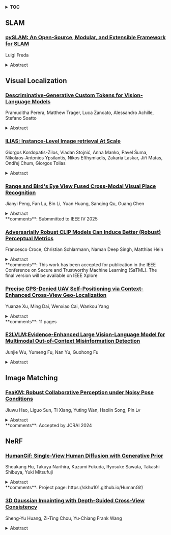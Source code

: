 <details>
  <summary><b>TOC</b></summary>
  <ol>
    <li><a href=#slam>SLAM</a></li>
      <ul>
        <li><a href=#pySLAM:-An-Open-Source,-Modular,-and-Extensible-Framework-for-SLAM>pySLAM: An Open-Source, Modular, and Extensible Framework for SLAM</a></li>
      </ul>
    </li>
    <li><a href=#visual-localization>Visual Localization</a></li>
      <ul>
        <li><a href=#Descriminative-Generative-Custom-Tokens-for-Vision-Language-Models>Descriminative-Generative Custom Tokens for Vision-Language Models</a></li>
        <li><a href=#ILIAS:-Instance-Level-Image-retrieval-At-Scale>ILIAS: Instance-Level Image retrieval At Scale</a></li>
        <li><a href=#Range-and-Bird's-Eye-View-Fused-Cross-Modal-Visual-Place-Recognition>Range and Bird's Eye View Fused Cross-Modal Visual Place Recognition</a></li>
        <li><a href=#Adversarially-Robust-CLIP-Models-Can-Induce-Better-(Robust)-Perceptual-Metrics>Adversarially Robust CLIP Models Can Induce Better (Robust) Perceptual Metrics</a></li>
        <li><a href=#Precise-GPS-Denied-UAV-Self-Positioning-via-Context-Enhanced-Cross-View-Geo-Localization>Precise GPS-Denied UAV Self-Positioning via Context-Enhanced Cross-View Geo-Localization</a></li>
        <li><a href=#E2LVLM:Evidence-Enhanced-Large-Vision-Language-Model-for-Multimodal-Out-of-Context-Misinformation-Detection>E2LVLM:Evidence-Enhanced Large Vision-Language Model for Multimodal Out-of-Context Misinformation Detection</a></li>
      </ul>
    </li>
    <li><a href=#image-matching>Image Matching</a></li>
      <ul>
        <li><a href=#FeaKM:-Robust-Collaborative-Perception-under-Noisy-Pose-Conditions>FeaKM: Robust Collaborative Perception under Noisy Pose Conditions</a></li>
      </ul>
    </li>
    <li><a href=#nerf>NeRF</a></li>
      <ul>
        <li><a href=#HumanGif:-Single-View-Human-Diffusion-with-Generative-Prior>HumanGif: Single-View Human Diffusion with Generative Prior</a></li>
        <li><a href=#3D-Gaussian-Inpainting-with-Depth-Guided-Cross-View-Consistency>3D Gaussian Inpainting with Depth-Guided Cross-View Consistency</a></li>
      </ul>
    </li>
  </ol>
</details>

## SLAM  

### [pySLAM: An Open-Source, Modular, and Extensible Framework for SLAM](http://arxiv.org/abs/2502.11955)  
Luigi Freda  
<details>  
  <summary>Abstract</summary>  
  <ol>  
    pySLAM is an open-source Python framework for Visual SLAM, supporting monocular, stereo, and RGB-D cameras. It provides a flexible interface for integrating both classical and modern local features, making it adaptable to various SLAM tasks. The framework includes different loop closure methods, a volumetric reconstruction pipeline, and support for depth prediction models. Additionally, it offers a suite of tools for visual odometry and SLAM applications. Designed for both beginners and experienced researchers, pySLAM encourages community contributions, fostering collaborative development in the field of Visual SLAM.  
  </ol>  
</details>  
  
  



## Visual Localization  

### [Descriminative-Generative Custom Tokens for Vision-Language Models](http://arxiv.org/abs/2502.12095)  
Pramuditha Perera, Matthew Trager, Luca Zancato, Alessandro Achille, Stefano Soatto  
<details>  
  <summary>Abstract</summary>  
  <ol>  
    This paper explores the possibility of learning custom tokens for representing new concepts in Vision-Language Models (VLMs). Our aim is to learn tokens that can be effective for both discriminative and generative tasks while composing well with words to form new input queries. The targeted concept is specified in terms of a small set of images and a parent concept described using text. We operate on CLIP text features and propose to use a combination of a textual inversion loss and a classification loss to ensure that text features of the learned token are aligned with image features of the concept in the CLIP embedding space. We restrict the learned token to a low-dimensional subspace spanned by tokens for attributes that are appropriate for the given super-class. These modifications improve the quality of compositions of the learned token with natural language for generating new scenes. Further, we show that learned custom tokens can be used to form queries for text-to-image retrieval task, and also have the important benefit that composite queries can be visualized to ensure that the desired concept is faithfully encoded. Based on this, we introduce the method of Generation Aided Image Retrieval, where the query is modified at inference time to better suit the search intent. On the DeepFashion2 dataset, our method improves Mean Reciprocal Retrieval (MRR) over relevant baselines by 7%.  
  </ol>  
</details>  
  
### [ILIAS: Instance-Level Image retrieval At Scale](http://arxiv.org/abs/2502.11748)  
Giorgos Kordopatis-Zilos, Vladan Stojnić, Anna Manko, Pavel Šuma, Nikolaos-Antonios Ypsilantis, Nikos Efthymiadis, Zakaria Laskar, Jiří Matas, Ondřej Chum, Giorgos Tolias  
<details>  
  <summary>Abstract</summary>  
  <ol>  
    This work introduces ILIAS, a new test dataset for Instance-Level Image retrieval At Scale. It is designed to evaluate the ability of current and future foundation models and retrieval techniques to recognize particular objects. The key benefits over existing datasets include large scale, domain diversity, accurate ground truth, and a performance that is far from saturated. ILIAS includes query and positive images for 1,000 object instances, manually collected to capture challenging conditions and diverse domains. Large-scale retrieval is conducted against 100 million distractor images from YFCC100M. To avoid false negatives without extra annotation effort, we include only query objects confirmed to have emerged after 2014, i.e. the compilation date of YFCC100M. An extensive benchmarking is performed with the following observations: i) models fine-tuned on specific domains, such as landmarks or products, excel in that domain but fail on ILIAS ii) learning a linear adaptation layer using multi-domain class supervision results in performance improvements, especially for vision-language models iii) local descriptors in retrieval re-ranking are still a key ingredient, especially in the presence of severe background clutter iv) the text-to-image performance of the vision-language foundation models is surprisingly close to the corresponding image-to-image case. website: https://vrg.fel.cvut.cz/ilias/  
  </ol>  
</details>  
  
### [Range and Bird's Eye View Fused Cross-Modal Visual Place Recognition](http://arxiv.org/abs/2502.11742)  
Jianyi Peng, Fan Lu, Bin Li, Yuan Huang, Sanqing Qu, Guang Chen  
<details>  
  <summary>Abstract</summary>  
  <ol>  
    Image-to-point cloud cross-modal Visual Place Recognition (VPR) is a challenging task where the query is an RGB image, and the database samples are LiDAR point clouds. Compared to single-modal VPR, this approach benefits from the widespread availability of RGB cameras and the robustness of point clouds in providing accurate spatial geometry and distance information. However, current methods rely on intermediate modalities that capture either the vertical or horizontal field of view, limiting their ability to fully exploit the complementary information from both sensors. In this work, we propose an innovative initial retrieval + re-rank method that effectively combines information from range (or RGB) images and Bird's Eye View (BEV) images. Our approach relies solely on a computationally efficient global descriptor similarity search process to achieve re-ranking. Additionally, we introduce a novel similarity label supervision technique to maximize the utility of limited training data. Specifically, we employ points average distance to approximate appearance similarity and incorporate an adaptive margin, based on similarity differences, into the vanilla triplet loss. Experimental results on the KITTI dataset demonstrate that our method significantly outperforms state-of-the-art approaches.  
  </ol>  
</details>  
**comments**: Submmitted to IEEE IV 2025  
  
### [Adversarially Robust CLIP Models Can Induce Better (Robust) Perceptual Metrics](http://arxiv.org/abs/2502.11725)  
Francesco Croce, Christian Schlarmann, Naman Deep Singh, Matthias Hein  
<details>  
  <summary>Abstract</summary>  
  <ol>  
    Measuring perceptual similarity is a key tool in computer vision. In recent years perceptual metrics based on features extracted from neural networks with large and diverse training sets, e.g. CLIP, have become popular. At the same time, the metrics extracted from features of neural networks are not adversarially robust. In this paper we show that adversarially robust CLIP models, called R-CLIP $_\textrm{F}$ , obtained by unsupervised adversarial fine-tuning induce a better and adversarially robust perceptual metric that outperforms existing metrics in a zero-shot setting, and further matches the performance of state-of-the-art metrics while being robust after fine-tuning. Moreover, our perceptual metric achieves strong performance on related tasks such as robust image-to-image retrieval, which becomes especially relevant when applied to "Not Safe for Work" (NSFW) content detection and dataset filtering. While standard perceptual metrics can be easily attacked by a small perturbation completely degrading NSFW detection, our robust perceptual metric maintains high accuracy under an attack while having similar performance for unperturbed images. Finally, perceptual metrics induced by robust CLIP models have higher interpretability: feature inversion can show which images are considered similar, while text inversion can find what images are associated to a given prompt. This also allows us to visualize the very rich visual concepts learned by a CLIP model, including memorized persons, paintings and complex queries.  
  </ol>  
</details>  
**comments**: This work has been accepted for publication in the IEEE Conference on
  Secure and Trustworthy Machine Learning (SaTML). The final version will be
  available on IEEE Xplore  
  
### [Precise GPS-Denied UAV Self-Positioning via Context-Enhanced Cross-View Geo-Localization](http://arxiv.org/abs/2502.11408)  
Yuanze Xu, Ming Dai, Wenxiao Cai, Wankou Yang  
<details>  
  <summary>Abstract</summary>  
  <ol>  
    Image retrieval has been employed as a robust complementary technique to address the challenge of Unmanned Aerial Vehicles (UAVs) self-positioning. However, most existing methods primarily focus on localizing objects captured by UAVs through complex part-based representations, often overlooking the unique challenges associated with UAV self-positioning, such as fine-grained spatial discrimination requirements and dynamic scene variations. To address the above issues, we propose the Context-Enhanced method for precise UAV Self-Positioning (CEUSP), specifically designed for UAV self-positioning tasks. CEUSP integrates a Dynamic Sampling Strategy (DSS) to efficiently select optimal negative samples, while the Rubik's Cube Attention (RCA) module, combined with the Context-Aware Channel Integration (CACI) module, enhances feature representation and discrimination by exploiting interdimensional interactions, inspired by the rotational mechanics of a Rubik's Cube. Extensive experimental validate the effectiveness of the proposed method, demonstrating notable improvements in feature representation and UAV self-positioning accuracy within complex urban environments. Our approach achieves state-of-the-art performance on the DenseUAV dataset, which is specifically designed for dense urban contexts, and also delivers competitive results on the widely recognized University-1652 benchmark.  
  </ol>  
</details>  
**comments**: 11 pages  
  
### [E2LVLM:Evidence-Enhanced Large Vision-Language Model for Multimodal Out-of-Context Misinformation Detection](http://arxiv.org/abs/2502.10455)  
Junjie Wu, Yumeng Fu, Nan Yu, Guohong Fu  
<details>  
  <summary>Abstract</summary>  
  <ol>  
    Recent studies in Large Vision-Language Models (LVLMs) have demonstrated impressive advancements in multimodal Out-of-Context (OOC) misinformation detection, discerning whether an authentic image is wrongly used in a claim. Despite their success, the textual evidence of authentic images retrieved from the inverse search is directly transmitted to LVLMs, leading to inaccurate or false information in the decision-making phase. To this end, we present E2LVLM, a novel evidence-enhanced large vision-language model by adapting textual evidence in two levels. First, motivated by the fact that textual evidence provided by external tools struggles to align with LVLMs inputs, we devise a reranking and rewriting strategy for generating coherent and contextually attuned content, thereby driving the aligned and effective behavior of LVLMs pertinent to authentic images. Second, to address the scarcity of news domain datasets with both judgment and explanation, we generate a novel OOC multimodal instruction-following dataset by prompting LVLMs with informative content to acquire plausible explanations. Further, we develop a multimodal instruction-tuning strategy with convincing explanations for beyond detection. This scheme contributes to E2LVLM for multimodal OOC misinformation detection and explanation. A multitude of experiments demonstrate that E2LVLM achieves superior performance than state-of-the-art methods, and also provides compelling rationales for judgments.  
  </ol>  
</details>  
  
  



## Image Matching  

### [FeaKM: Robust Collaborative Perception under Noisy Pose Conditions](http://arxiv.org/abs/2502.11003)  
Jiuwu Hao, Liguo Sun, Ti Xiang, Yuting Wan, Haolin Song, Pin Lv  
<details>  
  <summary>Abstract</summary>  
  <ol>  
    Collaborative perception is essential for networks of agents with limited sensing capabilities, enabling them to work together by exchanging information to achieve a robust and comprehensive understanding of their environment. However, localization inaccuracies often lead to significant spatial message displacement, which undermines the effectiveness of these collaborative efforts. To tackle this challenge, we introduce FeaKM, a novel method that employs Feature-level Keypoints Matching to effectively correct pose discrepancies among collaborating agents. Our approach begins by utilizing a confidence map to identify and extract salient points from intermediate feature representations, allowing for the computation of their descriptors. This step ensures that the system can focus on the most relevant information, enhancing the matching process. We then implement a target-matching strategy that generates an assignment matrix, correlating the keypoints identified by different agents. This is critical for establishing accurate correspondences, which are essential for effective collaboration. Finally, we employ a fine-grained transformation matrix to synchronize the features of all agents and ascertain their relative statuses, ensuring coherent communication among them. Our experimental results demonstrate that FeaKM significantly outperforms existing methods on the DAIR-V2X dataset, confirming its robustness even under severe noise conditions. The code and implementation details are available at https://github.com/uestchjw/FeaKM.  
  </ol>  
</details>  
**comments**: Accepted by JCRAI 2024  
  
  



## NeRF  

### [HumanGif: Single-View Human Diffusion with Generative Prior](http://arxiv.org/abs/2502.12080)  
Shoukang Hu, Takuya Narihira, Kazumi Fukuda, Ryosuke Sawata, Takashi Shibuya, Yuki Mitsufuji  
<details>  
  <summary>Abstract</summary>  
  <ol>  
    While previous single-view-based 3D human reconstruction methods made significant progress in novel view synthesis, it remains a challenge to synthesize both view-consistent and pose-consistent results for animatable human avatars from a single image input. Motivated by the success of 2D character animation, we propose <strong>HumanGif</strong>, a single-view human diffusion model with generative prior. Specifically, we formulate the single-view-based 3D human novel view and pose synthesis as a single-view-conditioned human diffusion process, utilizing generative priors from foundational diffusion models. To ensure fine-grained and consistent novel view and pose synthesis, we introduce a Human NeRF module in HumanGif to learn spatially aligned features from the input image, implicitly capturing the relative camera and human pose transformation. Furthermore, we introduce an image-level loss during optimization to bridge the gap between latent and image spaces in diffusion models. Extensive experiments on RenderPeople and DNA-Rendering datasets demonstrate that HumanGif achieves the best perceptual performance, with better generalizability for novel view and pose synthesis.  
  </ol>  
</details>  
**comments**: Project page: https://skhu101.github.io/HumanGif/  
  
### [3D Gaussian Inpainting with Depth-Guided Cross-View Consistency](http://arxiv.org/abs/2502.11801)  
Sheng-Yu Huang, Zi-Ting Chou, Yu-Chiang Frank Wang  
<details>  
  <summary>Abstract</summary>  
  <ol>  
    When performing 3D inpainting using novel-view rendering methods like Neural Radiance Field (NeRF) or 3D Gaussian Splatting (3DGS), how to achieve texture and geometry consistency across camera views has been a challenge. In this paper, we propose a framework of 3D Gaussian Inpainting with Depth-Guided Cross-View Consistency (3DGIC) for cross-view consistent 3D inpainting. Guided by the rendered depth information from each training view, our 3DGIC exploits background pixels visible across different views for updating the inpainting mask, allowing us to refine the 3DGS for inpainting purposes.Through extensive experiments on benchmark datasets, we confirm that our 3DGIC outperforms current state-of-the-art 3D inpainting methods quantitatively and qualitatively.  
  </ol>  
</details>  
  
  



